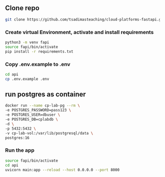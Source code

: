 
## Clone repo
```bash
git clone https://github.com/tsadimasteaching/cloud-platforms-fastapi.git
```
### Create virtual Environment, activate and install requirements
```bash
python3 -m venv fapi
source fapi/bin/activate
pip install -r requirements.txt
```
### Copy .env.example to .env
```bash
cd api
cp .env.example .env
```

## run postgres as container

```bash
docker run --name cp-lab-pg --rm \
-e POSTGRES_PASSWORD=pass123 \
-e POSTGRES_USER=dbuser \
-e POSTGRES_DB=cplabdb \
-d \
-p 5432:5432 \
-v cp-lab-vol:/var/lib/postgresql/data \
postgres:16
```

### Run the app
```bash
source fapi/bin/activate
cd api
uvicorn main:app --reload --host 0.0.0.0 --port 8000
```